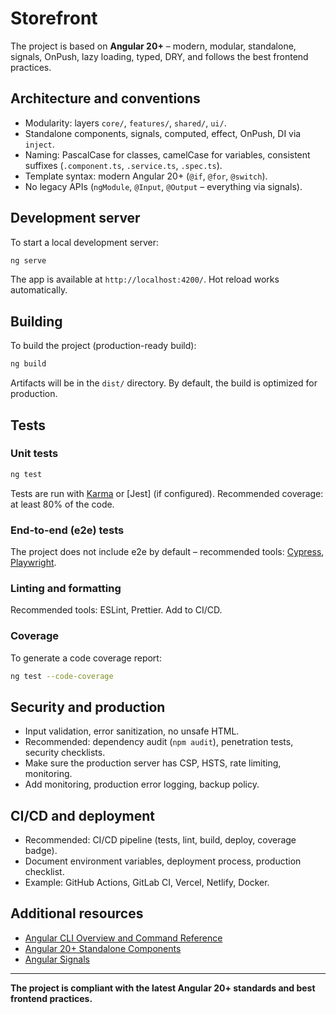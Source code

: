 # Storefront

The project is based on **Angular 20+** – modern, modular, standalone, signals, OnPush, lazy loading, typed, DRY, and follows the best frontend practices.

## Architecture and conventions
- Modularity: layers `core/`, `features/`, `shared/`, `ui/`.
- Standalone components, signals, computed, effect, OnPush, DI via `inject`.
- Naming: PascalCase for classes, camelCase for variables, consistent suffixes (`.component.ts`, `.service.ts`, `.spec.ts`).
- Template syntax: modern Angular 20+ (`@if`, `@for`, `@switch`).
- No legacy APIs (`ngModule`, `@Input`, `@Output` – everything via signals).

## Development server

To start a local development server:

```bash
ng serve
```

The app is available at `http://localhost:4200/`. Hot reload works automatically.

## Building

To build the project (production-ready build):

```bash
ng build
```

Artifacts will be in the `dist/` directory. By default, the build is optimized for production.

## Tests

### Unit tests

```bash
ng test
```

Tests are run with [Karma](https://karma-runner.github.io) or [Jest] (if configured). Recommended coverage: at least 80% of the code.

### End-to-end (e2e) tests

The project does not include e2e by default – recommended tools: [Cypress](https://www.cypress.io/), [Playwright](https://playwright.dev/).

### Linting and formatting

Recommended tools: ESLint, Prettier. Add to CI/CD.

### Coverage

To generate a code coverage report:

```bash
ng test --code-coverage
```

## Security and production
- Input validation, error sanitization, no unsafe HTML.
- Recommended: dependency audit (`npm audit`), penetration tests, security checklists.
- Make sure the production server has CSP, HSTS, rate limiting, monitoring.
- Add monitoring, production error logging, backup policy.

## CI/CD and deployment
- Recommended: CI/CD pipeline (tests, lint, build, deploy, coverage badge).
- Document environment variables, deployment process, production checklist.
- Example: GitHub Actions, GitLab CI, Vercel, Netlify, Docker.

## Additional resources
- [Angular CLI Overview and Command Reference](https://angular.dev/tools/cli)
- [Angular 20+ Standalone Components](https://angular.dev/guide/standalone-components)
- [Angular Signals](https://angular.dev/reference/signals)

---

**The project is compliant with the latest Angular 20+ standards and best frontend practices.**

